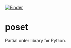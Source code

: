 [![Binder](https://mybinder.org/badge_logo.svg)](https://mybinder.org/v2/gh/chiku-samugari/poset/HEAD)

# poset
Partial order library for Python.
